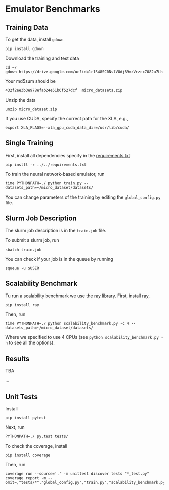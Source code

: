 # Emulator Benchmarks

## Training Data

To get the data, install `gdown`

    pip install gdown

Download the training and test data

    cd ~/
    gdown https://drive.google.com/uc?id=1r1S48SC0NslVOdj89mzVrzcx7082u7Lh

Your md5sum should be

    432f2ee3b3e978efab24e51b6f527dcf  micro_datasets.zip

Unzip the data

    unzip micro_dataset.zip

If you use CUDA, specify the correct path for the XLA, e.g.,

    export XLA_FLAGS=--xla_gpu_cuda_data_dir=/usr/lib/cuda/

## Single Training

First, install all dependencies specify in the [requirements.txt](../../requirements.txt)

    pip instll -r ../../requirements.txt

To train the neural network-based emulator, run

    time PYTHONPATH=./ python train.py --datasets_path=~/micro_dataset/datasets/

You can change parameters of the training
by editing the `global_config.py` file.

## Slurm Job Description

The slurm job description is in the `train.job` file.

To submit a slurm job, run

    sbatch train.job
    
You can check if your job is in the queue by running

    squeue -u $USER

## Scalability Benchmark

Tu run a scalability benchmark we use the [ray library](https://docs.ray.io/en/master/index.html).
First, install ray,

    pip install ray

Then, run

    time PYTHONPATH=./ python scalability_benchmark.py -c 4 --datasets_path=~/micro_dataset/datasets/

Where we specified to use 4 CPUs (see `python scalability_benchmark.py -h` to see all the options).

## Results

TBA

...

## Unit Tests

Install

    pip install pytest

Next, run

    PYTHONPATH=./ py.test tests/

To check the coverage, install

    pip install coverage

Then, run

    coverage run --source='.' -m unittest discover tests "*_test.py"
    coverage report -m --omit=,"tests/*","global_config.py","train.py","scalability_benchmark.py","download_data.py"
